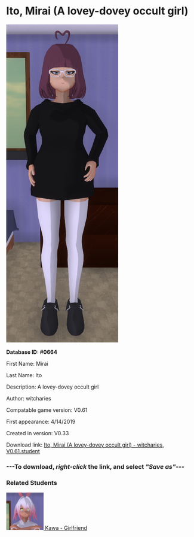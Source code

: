 # Ito, Mirai (A lovey-dovey occult girl)

<img src="../../Files/Images/Ito, Mirai (A lovey-dovey occult girl).png" title="Ito, Mirai (A lovey-dovey occult girl) - witcharies, V0.61">

**Database ID: #0664**

First Name: Mirai

Last Name: Ito

Description: A lovey-dovey occult girl

Author: witcharies

Compatable game version: V0.61

First appearance: 4/14/2019

Created in version: V0.33

Download link: <a href="https://raw.githubusercontent.com/Arbiter1223/Daigaku-Gurashi-Custom-Students/master/Files/Student%20Files/Ito%2C%20Mirai%20(A%20lovey-dovey%20occult%20girl)%20-%20witcharies%2C%20V0.61.student">Ito, Mirai (A lovey-dovey occult girl) - witcharies, V0.61.student</a>

### ---**To download, _right-click_ the link, and select _"Save as"_**---

### Related Students

<a href="Koizumi, Kawa (An athletic yandere).md"><img src="../../Files/Thumbs/Koizumi, Kawa (An athletic yandere).png" height="100" width="100" title="Koizumi, Kawa (An athletic yandere) - witcharies, V0.61"></a><a href="Koizumi, Kawa (An athletic yandere).md"> Kawa - Girlfriend</a>

